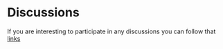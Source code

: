 # Discussions

If you are interesting to participate in any discussions you can follow that [links](https://github.com/adrien2p/medusa-extender/discussions)
